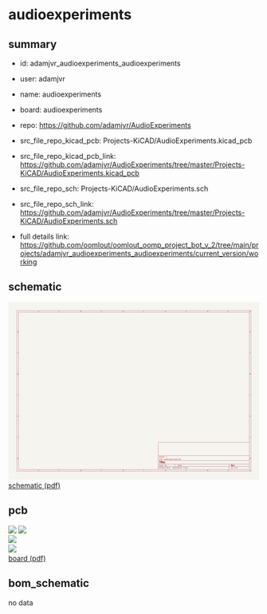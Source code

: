 # audioexperiments
 
## summary 
* id: adamjvr_audioexperiments_audioexperiments
* user: adamjvr
* name: audioexperiments
* board: audioexperiments
* repo: https://github.com/adamjvr/AudioExperiments
* src_file_repo_kicad_pcb: Projects-KiCAD/AudioExperiments.kicad_pcb
* src_file_repo_kicad_pcb_link: https://github.com/adamjvr/AudioExperiments/tree/master/Projects-KiCAD/AudioExperiments.kicad_pcb


* src_file_repo_sch: Projects-KiCAD/AudioExperiments.sch
* src_file_repo_sch_link: https://github.com/adamjvr/AudioExperiments/tree/master/Projects-KiCAD/AudioExperiments.sch
* full details link: https://github.com/oomlout/oomlout_oomp_project_bot_v_2/tree/main/projects/adamjvr_audioexperiments_audioexperiments/current_version/working  

## schematic  
![](working_schematic_600.png)  
[schematic (pdf)](working_schematic.pdf)  

## pcb  
![](working_3d_600.png) 
![](working_3d_front_600.png)  
![](working_3d_back_600.png)  
![](working_600.png)  
[board (pdf)](working.pdf)  


## bom_schematic
no data


